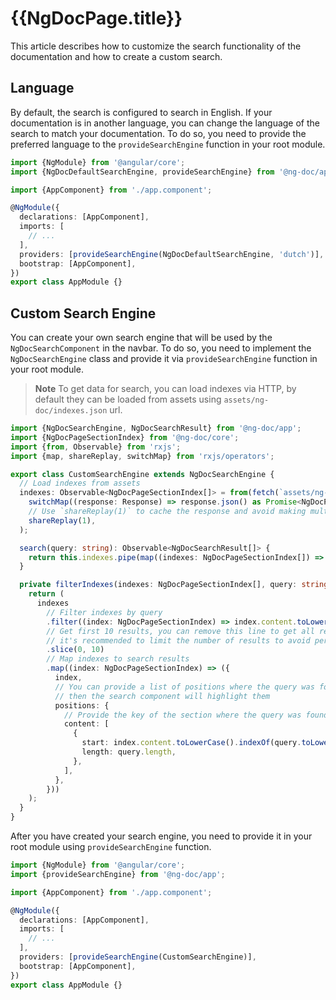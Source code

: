 # {{NgDocPage.title}}

This article describes how to customize the search functionality of the documentation
and how to create a custom search.

## Language

By default, the search is configured to search in English. If your documentation is in another
language, you can change the language of the search to match your documentation.
To do so, you need to provide the preferred language to the `provideSearchEngine` function
in your root module.

```ts fileName="app.module.ts"
import {NgModule} from '@angular/core';
import {NgDocDefaultSearchEngine, provideSearchEngine} from '@ng-doc/app';

import {AppComponent} from './app.component';

@NgModule({
  declarations: [AppComponent],
  imports: [
    // ...
  ],
  providers: [provideSearchEngine(NgDocDefaultSearchEngine, 'dutch')],
  bootstrap: [AppComponent],
})
export class AppModule {}
```

## Custom Search Engine

You can create your own search engine that will be used by the `NgDocSearchComponent` in the navbar.
To do so, you need to implement the `NgDocSearchEngine` class and provide it via
`provideSearchEngine` function in your root module.

> **Note**
> To get data for search, you can load indexes via HTTP, by default they can be loaded from assets
> using `assets/ng-doc/indexes.json` url.

```ts fileName="custom-search-engine.ts"
import {NgDocSearchEngine, NgDocSearchResult} from '@ng-doc/app';
import {NgDocPageSectionIndex} from '@ng-doc/core';
import {from, Observable} from 'rxjs';
import {map, shareReplay, switchMap} from 'rxjs/operators';

export class CustomSearchEngine extends NgDocSearchEngine {
  // Load indexes from assets
  indexes: Observable<NgDocPageSectionIndex[]> = from(fetch(`assets/ng-doc/indexes.json`)).pipe(
    switchMap((response: Response) => response.json() as Promise<NgDocPageSectionIndex[]>),
    // Use `shareReplay(1)` to cache the response and avoid making multiple requests
    shareReplay(1),
  );

  search(query: string): Observable<NgDocSearchResult[]> {
    return this.indexes.pipe(map((indexes: NgDocPageSectionIndex[]) => this.filterIndexes(indexes, query)));
  }

  private filterIndexes(indexes: NgDocPageSectionIndex[], query: string): NgDocSearchResult[] {
    return (
      indexes
        // Filter indexes by query
        .filter((index: NgDocPageSectionIndex) => index.content.toLowerCase().includes(query.toLowerCase()))
        // Get first 10 results, you can remove this line to get all results
        // it's recommended to limit the number of results to avoid performance issues
        .slice(0, 10)
        // Map indexes to search results
        .map((index: NgDocPageSectionIndex) => ({
          index,
          // You can provide a list of positions where the query was found in the title
          // then the search component will highlight them
          positions: {
            // Provide the key of the section where the query was found and it's position
            content: [
              {
                start: index.content.toLowerCase().indexOf(query.toLowerCase()),
                length: query.length,
              },
            ],
          },
        }))
    );
  }
}
```

After you have created your search engine, you need to provide it in your root module using
`provideSearchEngine` function.

```ts fileName="app.module.ts"
import {NgModule} from '@angular/core';
import {provideSearchEngine} from '@ng-doc/app';

import {AppComponent} from './app.component';

@NgModule({
  declarations: [AppComponent],
  imports: [
    // ...
  ],
  providers: [provideSearchEngine(CustomSearchEngine)],
  bootstrap: [AppComponent],
})
export class AppModule {}
```
